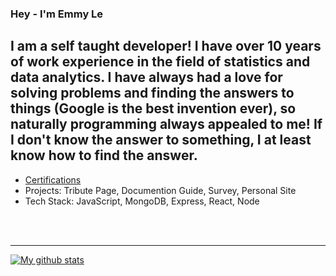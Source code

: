 ### Hey - I'm Emmy Le

## I am a self taught developer! I have over 10 years of work experience in the field of statistics and data analytics. I have always had a love for solving problems and finding the answers to things (Google is the best invention ever), so naturally programming always appealed to me! If I don't know the answer to something, I at least know how to find the answer.

- [Certifications](https://www.linkedin.com/in/emilytuyetle/)
- Projects: Tribute Page, Documention Guide, Survey, Personal Site
- Tech Stack: JavaScript, MongoDB, Express, React, Node



<br />
<br />

---

[![My github stats](https://github-readme-stats.vercel.app/api?username=EmmyTuyetLe)](https://github.com/anuraghazra/github-readme-stats) 
